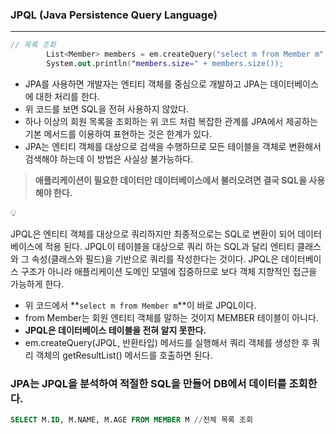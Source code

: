 ### JPQL (Java Persistence Query Language)

---

```kotlin
// 목록 조회
        List<Member> members = em.createQuery("select m from Member m", Member.class).getResultList();
        System.out.println("members.size=" + members.size());
```

- JPA를 사용하면 개발자는 엔티티 객체를 중심으로 개발하고 JPA는 데이터베이스에 대한 처리를 한다.
- 위 코드를 보면 SQL을 전혀 사용하지 않았다.
- 하나 이상의 회원 목록을 조회하는 위 코드 처럼 복잡한 관계를 JPA에서 제공하는 기본 메서드를 이용하여 표현하는 것은 한계가 있다.
- JPA는 엔티티 객체를 대상으로 검색을 수행하므로 모든 테이블을 객체로 변환해서 검색해야 하는데 이 방법은 사실상 불가능하다.

> **애플리케이션이 필요한 데이터만 데이터베이스에서 불러오려면 결국 SQL을 사용해야 한다.**
> 

<aside>
💡

JPQL은 엔티티 객체를 대상으로 쿼리하지만 최종적으로는 SQL로 변환이 되어 데이터베이스에 적용 된다. JPQL이 테이블을 대상으로 쿼리 하는 SQL과 달리 엔티티 클래스와 그 속성(클래스와 필드)을 기반으로 쿼리를 작성한다는 것이다. JPQL은 데이터베이스 구조가 아니라 애플리케이션 도메인 모델에 집중하므로 보다 객체 지향적인 접근을 가능하게 한다.

</aside>

- 위 코드에서 **`select m from Member m`**이 바로 JPQL이다.
- from Member는 회원 엔티티 객체를 말하는 것이지 MEMBER 테이블이 아니다.
- **JPQL은 데이터베이스 테이블을 전혀 알지 못한다.**
- em.createQuery(JPQL, 반환타입) 메서드를 실행해서 쿼리 객체를 생성한 후 쿼리 객체의 getResultList() 메서드를 호출하면 된다.

### JPA는 JPQL을 분석하여 적절한 SQL을 만들어 DB에서 데이터를 조회한다.

```sql
SELECT M.ID, M.NAME, M.AGE FROM MEMBER M //전체 목록 조회
```
